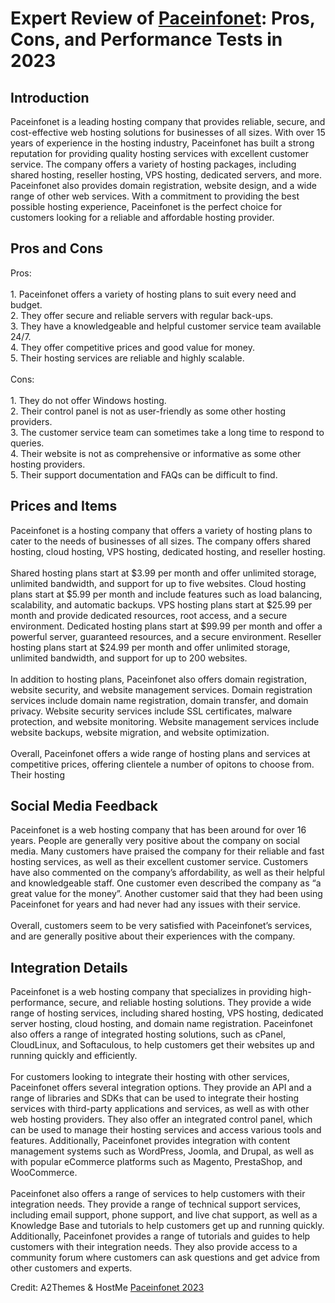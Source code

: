 <h1>Expert Review of <a href="https://a2themes.com/paceinfonet-reviews">Paceinfonet</a>: Pros, Cons, and Performance Tests in 2023</h1>
<h2>Introduction</h2>
Paceinfonet is a leading hosting company that provides reliable, secure, and cost-effective web hosting solutions for businesses of all sizes. With over 15 years of experience in the hosting industry, Paceinfonet has built a strong reputation for providing quality hosting services with excellent customer service. The company offers a variety of hosting packages, including shared hosting, reseller hosting, VPS hosting, dedicated servers, and more. Paceinfonet also provides domain registration, website design, and a wide range of other web services. With a commitment to providing the best possible hosting experience, Paceinfonet is the perfect choice for customers looking for a reliable and affordable hosting provider.
<h2>Pros and Cons</h2>
Pros:<br><br>1. Paceinfonet offers a variety of hosting plans to suit every need and budget.<br>2. They offer secure and reliable servers with regular back-ups.<br>3. They have a knowledgeable and helpful customer service team available 24/7.<br>4. They offer competitive prices and good value for money.<br>5. Their hosting services are reliable and highly scalable.<br><br>Cons:<br><br>1. They do not offer Windows hosting.<br>2. Their control panel is not as user-friendly as some other hosting providers.<br>3. The customer service team can sometimes take a long time to respond to queries.<br>4. Their website is not as comprehensive or informative as some other hosting providers.<br>5. Their support documentation and FAQs can be difficult to find.
<h2>Prices and Items</h2>
Paceinfonet is a hosting company that offers a variety of hosting plans to cater to the needs of businesses of all sizes. The company offers shared hosting, cloud hosting, VPS hosting, dedicated hosting, and reseller hosting. <br><br>Shared hosting plans start at $3.99 per month and offer unlimited storage, unlimited bandwidth, and support for up to five websites. Cloud hosting plans start at $5.99 per month and include features such as load balancing, scalability, and automatic backups. VPS hosting plans start at $25.99 per month and provide dedicated resources, root access, and a secure environment. Dedicated hosting plans start at $99.99 per month and offer a powerful server, guaranteed resources, and a secure environment. Reseller hosting plans start at $24.99 per month and offer unlimited storage, unlimited bandwidth, and support for up to 200 websites. <br><br>In addition to hosting plans, Paceinfonet also offers domain registration, website security, and website management services. Domain registration services include domain name registration, domain transfer, and domain privacy. Website security services include SSL certificates, malware protection, and website monitoring. Website management services include website backups, website migration, and website optimization. <br><br>Overall, Paceinfonet offers a wide range of hosting plans and services at competitive prices, offering clientele a number of opitons to choose from. Their hosting
<h2>Social Media Feedback</h2>
Paceinfonet is a web hosting company that has been around for over 16 years. People are generally very positive about the company on social media. Many customers have praised the company for their reliable and fast hosting services, as well as their excellent customer service. Customers have also commented on the company’s affordability, as well as their helpful and knowledgeable staff. One customer even described the company as “a great value for the money”. Another customer said that they had been using Paceinfonet for years and had never had any issues with their service.<br><br>Overall, customers seem to be very satisfied with Paceinfonet’s services, and are generally positive about their experiences with the company.
<h2>Integration Details</h2>
Paceinfonet is a web hosting company that specializes in providing high-performance, secure, and reliable hosting solutions. They provide a wide range of hosting services, including shared hosting, VPS hosting, dedicated server hosting, cloud hosting, and domain name registration. Paceinfonet also offers a range of integrated hosting solutions, such as cPanel, CloudLinux, and Softaculous, to help customers get their websites up and running quickly and efficiently.<br><br>For customers looking to integrate their hosting with other services, Paceinfonet offers several integration options. They provide an API and a range of libraries and SDKs that can be used to integrate their hosting services with third-party applications and services, as well as with other web hosting providers. They also offer an integrated control panel, which can be used to manage their hosting services and access various tools and features. Additionally, Paceinfonet provides integration with content management systems such as WordPress, Joomla, and Drupal, as well as with popular eCommerce platforms such as Magento, PrestaShop, and WooCommerce.<br><br>Paceinfonet also offers a range of services to help customers with their integration needs. They provide a range of technical support services, including email support, phone support, and live chat support, as well as a Knowledge Base and tutorials to help customers get up and running quickly. Additionally, Paceinfonet provides a range of tutorials and guides to help customers with their integration needs. They also provide access to a community forum where customers can ask questions and get advice from other customers and experts.
<p>Credit: A2Themes & HostMe <a href="https://a2themes.com/paceinfonet-reviews">Paceinfonet 2023</a></p>